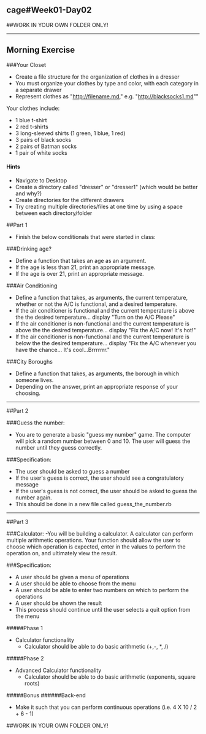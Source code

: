 cage#Week01-Day02
---
##WORK IN YOUR OWN FOLDER ONLY!


---

## Morning Exercise

###Your Closet

- Create a file structure for the organization of clothes in a dresser
- You must organize your clothes by type and color, with each category in a separate drawer
- Represent clothes as "http://filename.md," e.g. "http://blacksocks1.md""

Your clothes include:

- 1 blue t-shirt
- 2 red t-shirts
- 3 long-sleeved shirts (1 green, 1 blue, 1 red)
- 3 pairs of black socks
- 2 pairs of Batman  socks
- 1 pair of white socks


#### Hints

- Navigate to Desktop
- Create a directory called "dresser" or "dresser1" (which would be better and why?)
- Create directories for the different drawers
- Try creating multiple directories/files at one time by using a space between each directory/folder <noframes></noframes>

##Part 1
- Finish the below conditionals that were started in class:

###Drinking age?
- Define a function that takes an age as an argument.
- If the age is less than 21, print an appropriate message. 
- If the age is over 21, print an appropriate message.


###Air Conditioning
- Define a function that takes, as arguments, the current temperature, whether or not the A/C is functional, and a desired temperature.
- If the air conditioner is functional and the current temperature is above the the desired temperature... display "Turn on the A/C Please"
- If the air conditioner is non-functional and the current temperature is above the the desired temperature... display "Fix the A/C now!  It's hot!"
- If the air conditioner is non-functional and the current temperature is below the the desired temperature... display "Fix the A/C whenever you have the chance...  It's cool...Brrrrrrr."


###City Boroughs
- Define a function that takes, as arguments, the borough in which someone lives.
- Depending on the answer, print an appropriate response of your choosing.


---

##Part 2

###Guess the number:
- You are to generate a basic "guess my number" game.  The computer will pick a random number between 0 and 10.  The user will guess the number until they guess correctly.

###Specification:
- The user should be asked to guess a number
- If the user's guess is correct, the user should see a congratulatory message
- If the user's guess is not correct, the user should be asked to guess the number again.
- This should be done in a new file called guess_the_number.rb



---


##Part 3

###Calculator:
-You will be building a calculator.  A calculator can perform multiple arithmetic operations.  Your function should allow the user to choose which operation is expected, enter in the values to perform the operation on, and ultimately view the result.

###Specification:
- A user should be given a menu of operations
- A user should be able to choose from the menu
- A user should be able to enter two numbers on which to perform the operations
- A user should be shown the result
- This process should continue until the user selects a quit option from the menu

#####Phase 1
- Calculator functionality
	- Calculator should be able to do basic arithmetic (+,-, *, /)

#####Phase 2
- Advanced Calculator functionality
	- Calculator should be able to do basic arithmetic (exponents, square roots)

#####Bonus
######Back-end
- Make it such that you can perform continuous operations (i.e. 4 X 10 / 2 + 6 - 1)


##WORK IN YOUR OWN FOLDER ONLY!
